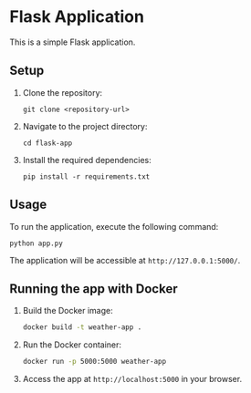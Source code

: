 # Flask Application

This is a simple Flask application.

## Setup

1. Clone the repository:
   ```
   git clone <repository-url>
   ```

2. Navigate to the project directory:
   ```
   cd flask-app
   ```

3. Install the required dependencies:
   ```
   pip install -r requirements.txt
   ```

## Usage

To run the application, execute the following command:
```
python app.py
```

The application will be accessible at `http://127.0.0.1:5000/`.

## Running the app with Docker

1. Build the Docker image:

   ```bash
   docker build -t weather-app .
   ```

2. Run the Docker container:

   ```bash
   docker run -p 5000:5000 weather-app
   ```

3. Access the app at `http://localhost:5000` in your browser.